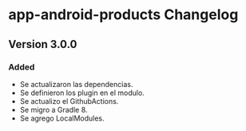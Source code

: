 # app-android-products Changelog

## Version 3.0.0
### Added
- Se actualizaron las dependencias.
- Se definieron los plugin en el modulo.
- Se actualizo el GithubActions.
- Se migro a Gradle 8.
- Se agrego LocalModules.